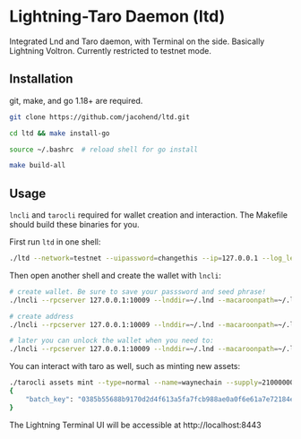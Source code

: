 # Lightning-Taro Daemon (ltd)

Integrated Lnd and Taro daemon, with Terminal on the side. Basically Lightning Voltron. Currently restricted to testnet mode. 

## Installation

git, make, and go 1.18+ are required.

```bash
git clone https://github.com/jacohend/ltd.git

cd ltd && make install-go

source ~/.bashrc  # reload shell for go install

make build-all
```

## Usage

`lncli` and `tarocli` required for wallet creation and interaction. 
The Makefile should build these binaries for you.

First run `ltd` in one shell: 
```bash
./ltd --network=testnet --uipassword=changethis --ip=127.0.0.1 --log_level=debug
```

Then open another shell and create the wallet with `lncli`:

```bash
# create wallet. Be sure to save your passsword and seed phrase!
./lncli --rpcserver 127.0.0.1:10009 --lnddir=~/.lnd --macaroonpath=~/.lnd/data/chain/bitcoin/testnet/admin.macaroon --tlscertpath=~/.lnd/tls.cert create

# create address
./lncli --rpcserver 127.0.0.1:10009 --lnddir=~/.lnd --macaroonpath=~/.lnd/data/chain/bitcoin/testnet/admin.macaroon --tlscertpath=~/.lnd/tls.cert newaddress p2tr

# later you can unlock the wallet when you need to: 
./lncli --rpcserver 127.0.0.1:10009 --lnddir=~/.lnd --macaroonpath=~/.lnd/data/chain/bitcoin/testnet/admin.macaroon --tlscertpath=~/.lnd/tls.cert unlock
```

You can interact with taro as well, such as minting new assets:

```bash
./tarocli assets mint --type=normal --name=waynechain --supply=2100000000000000 --meta=wayne --enable_emission
{
    "batch_key": "0385b55688b9170d2d4f613a5fa7fcb988ae0a0f6e61a7e72184e77236611b556e"
}
```


The Lightning Terminal UI will be accessible at http://localhost:8443
